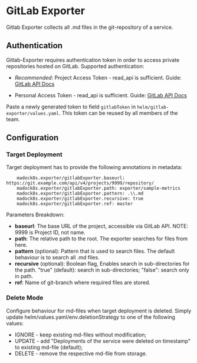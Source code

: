 # GitLab Exporter

Gitlab Exporter collects all .md files in the git-repository of a service.

## Authentication

Gitlab-Exporter requires authentication token in order to access private repositories hosted on GitLab. 
Supported authentication:
- *Recommended*: Project Access Token - read_api is sufficient.
Guide: [GitLab API Docs](https://docs.gitlab.com/ee/user/project/settings/project_access_tokens.html)


- Personal Access Token - read_api is sufficient.
Guide: [GitLab API Docs](https://docs.gitlab.com/ee/api/README.html#personalproject-access-tokens)

Paste a newly generated token to field `gitlabToken` in `helm/gitlab-exporter/values.yaml`. This token can be reused by all members of the team.

## Configuration

### Target Deployment

Target deployment has to provide the following annotations in metadata:
```
    madock8s.exporter/gitlabExporter.baseurl: https://git.example.com/api/v4/projects/9999/repository/
    madock8s.exporter/gitlabExporter.path: exporter/sample-metrics
    madock8s.exporter/gitlabExporter.pattern: .\\.md
    madock8s.exporter/gitlabExporter.recursive: true
    madock8s.exporter/gitlabExporter.ref: master
```

Parameters Breakdown:
- __baseurl__: The base URL of the project, accessible via GitLab API. NOTE: 9999 is Project ID, not name.
- __path__: The relative path to the root. The exporter searches for files from here.
- __pattern__ (optional): Pattern that is used to search files. The default behaviour is to search all .md files.
- __recursive__ (optional): Boolean flag, Enables search in sub-directories for the path. "true" (default): search in sub-directories; "false": search only in path.
- __ref__: Name of git-branch where required files are stored.

### Delete Mode

Configure behaviour for md-files when target deployment is deleted.
Simply update helm/values.yaml/env.deletionStrategy to one of the following values:
- IGNORE - keep existing md-files without modification;
- UPDATE - add "Deployments of the service were deleted on timestamp" to existing md-file (default);
- DELETE - remove the respective md-file from storage.
